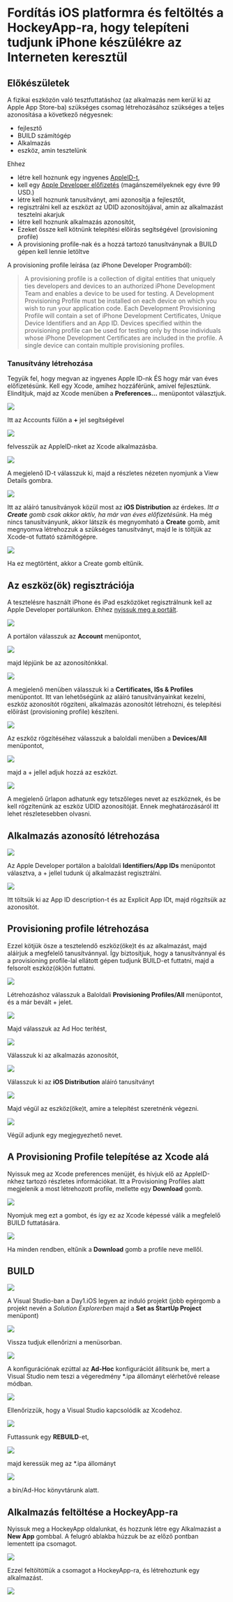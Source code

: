 # Fordítás iOS platformra és feltöltés a HockeyApp-ra, hogy telepíteni tudjunk iPhone készülékre az Interneten keresztül

## Előkészületek

A fizikai eszközön való tesztfuttatáshoz (az alkalmazás nem kerül ki az Apple App Store-ba) szükséges csomag létrehozásához szükséges a teljes azonosítása a következő négyesnek:
- fejlesztő
- BUILD számítógép
- Alkalmazás
- eszköz, amin tesztelünk

Ehhez 
- létre kell hoznunk egy ingyenes [AppleID-t](https://appleid.apple.com/), 
- kell egy [Apple Developer előfizetés](https://developer.apple.com/programs/enroll/) (magánszemélyeknek egy évre 99 USD.)
- létre kell hoznunk tanusítványt, ami azonosítja a fejlesztőt, 
- regisztrálni kell az eszközt az UDID azonosítójával, amin az alkalmazást tesztelni akarjuk
- létre kell hoznunk alkalmazás azonosítót,
- Ezeket össze kell kötnünk telepítési előírás segítségével (provisioning profile)
- A provisioning profile-nak és a hozzá tartozó tanusítványnak a BUILD gépen kell lennie letöltve

A provisioning profile leírása (az iPhone Developer Programból):
> A provisioning profile is a collection of digital entities that uniquely ties developers and devices to an authorized iPhone Development Team and enables a device to be used for testing. A Development Provisioning Profile must be installed on each device on which you wish to run your application code. Each Development Provisioning Profile will contain a set of iPhone Development Certificates, Unique Device Identifiers and an App ID. Devices specified within the provisioning profile can be used for testing only by those individuals whose iPhone Development Certificates are included in the profile. A single device can contain multiple provisioning profiles.

### Tanusítvány létrehozása
Tegyük fel, hogy megvan az ingyenes Apple ID-nk ÉS hogy már van éves előfizetésünk. Kell egy Xcode, amihez hozzáférünk, amivel fejlesztünk. Elindítjuk, majd az Xcode menüben a **Preferences...** menüpontot választjuk.

![](images/iOS01.png?raw=true) 

Itt az Accounts fülön a **+** jel segítségével 

![](images/iOS02.png?raw=true) 

felvesszük az AppleID-nket az Xcode alkalmazásba.

![](images/iOS03.png?raw=true) 

A megjelenő ID-t válasszuk ki, majd a részletes nézeten nyomjunk a View Details gombra.

![](images/iOS04.png?raw=true) 

Itt az aláíró tanusítványok közül most az **iOS Distribution** az érdekes. *Itt a **Create** gomb csak akkor aktív, ha már van éves előfizetésünk*. Ha még nincs tanusítványunk, akkor látszik és megnyomható a **Create** gomb, amit megnyomva létrehozzuk a szükséges tanusítványt, majd le is töltjük az Xcode-ot futtató számítógépre.

![](images/iOS05.png?raw=true) 

Ha ez megtörtént, akkor a Create gomb eltűnik.

## Az eszköz(ök) regisztrációja 
A tesztelésre használt iPhone és iPad eszközöket regisztrálnunk kell az Apple Developer portálunkon. Ehhez [nyissuk meg a portált](https://developer.apple.com).

![](images/iOS06.png?raw=true) 

A portálon válasszuk az **Account** menüpontot, 

![](images/iOS07.png?raw=true) 

majd lépjünk be az azonosítónkkal.

![](images/iOS08.png?raw=true) 

A megjelenő menüben válasszuk ki a **Certificates, ISs & Profiles** menüpontot. Itt van lehetőségünk az aláíró tanusítványainkat kezelni, eszköz azonosítót rögzíteni, alkalmazás azonosítót létrehozni, és telepítési előírást (provisioning profile) készíteni.

![](images/iOS09.png?raw=true) 

Az eszköz rögzítéséhez válasszuk a baloldali menüben a **Devices/All** menüpontot,

![](images/iOS10.png?raw=true) 

majd a + jellel adjuk hozzá az eszközt.

![](images/iOS11.png?raw=true) 

A megjelenő űrlapon adhatunk egy tetszőleges nevet az eszköznek, és be kell rögzítenünk az eszköz UDID azonosítóját. Ennek meghatározásáról itt lehet részletesebben olvasni.

## Alkalmazás azonosító létrehozása

![](images/iOS12.png?raw=true) 

Az Apple Developer portálon a baloldali **Identifiers/App IDs** menüpontot választva, a + jellel tudunk új alkalmazást regisztrálni.

![](images/iOS13.png?raw=true) 

Itt töltsük ki az App ID description-t  és az Explicit App IDt, majd rögzítsük az azonosítót.

## Provisioning profile létrehozása

Ezzel kötjük ösze a tesztelendő eszköz(öke)t és az alkalmazást, majd aláírjuk a megfelelő tanusítvánnyal. Így biztosítjuk, hogy a tanusítvánnyal és a provisioning profile-lal ellátott gépen tudjunk BUILD-et futtatni, majd a felsorolt eszköz(ök)ön futtatni.

![](images/iOS14.png?raw=true) 

Létrehozáshoz válasszuk a Baloldali **Provisioning Profiles/All** menüpontot, és a már bevált + jelet. 

![](images/iOS15.png?raw=true) 

Majd válasszuk az Ad Hoc terítést, 

![](images/iOS16.png?raw=true) 

Válasszuk ki az alkalmazás azonosítót,

![](images/iOS16.png?raw=true) 

Válasszuk ki az **iOS Distribution**  aláíró tanusítványt

![](images/iOS18.png?raw=true) 

Majd végül az eszköz(öke)t, amire a telepítést szeretnénk végezni.

![](images/iOS19.png?raw=true) 

Végül adjunk egy megjegyezhető nevet.

## A Provisioning Profile telepítése az Xcode alá

Nyissuk meg az Xcode preferences menüjét, és hívjuk elő az AppleID-nkhez tartozó részletes információkat. Itt a Provisioning Profiles alatt megjelenik a most létrehozott profile, mellette egy **Download** gomb.

![](images/iOS20.png?raw=true) 

Nyomjuk meg ezt a gombot, és így ez az Xcode képessé válik a megfelelő BUILD futtatására.

![](images/iOS21.png?raw=true) 

Ha minden rendben, eltűnik a **Download** gomb a profile neve mellől.

## BUILD

![](images/iOS21.png?raw=true) 

A Visual Studio-ban a Day1.iOS legyen az induló projekt (jobb egérgomb a projekt nevén a *Solution Explorerben* majd a **Set as StartUp Project** menüpont)

![](images/iOS22.png?raw=true) 

Vissza tudjuk ellenőrizni a menüsorban.

![](images/iOS23.png?raw=true) 

A konfigurációnak ezúttal az **Ad-Hoc** konfigurációt állítsunk be, mert a Visual Studio nem teszi a végeredmény *.ipa állományt elérhetővé release módban.

![](images/iOS24.png?raw=true) 

Ellenőrizzük, hogy a Visual Studio kapcsolódik az Xcodehoz.

![](images/iOS25.png?raw=true) 

Futtassunk egy **REBUILD**-et, 

![](images/iOS26.png?raw=true) 

majd keressük meg az *.ipa állományt 

![](images/iOS27.png?raw=true) 

a bin/Ad-Hoc könyvtárunk alatt.

## Alkalmazás feltöltése a HockeyApp-ra
Nyissuk meg a HockeyApp oldalunkat, és hozzunk létre egy Alkalmazást a **New App** gombbal. A felugró ablakba húzzuk be az előző pontban lementett ipa csomagot.

![](images/android12.png?raw=true) 

Ezzel feltöltöttük a csomagot a HockeyApp-ra, és létrehoztunk egy alkalmazást.

![](images/android13.png?raw=true) 



